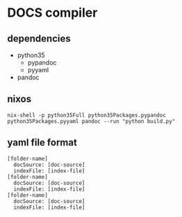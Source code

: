 # DOCS compiler

## dependencies

+ python35
  * pypandoc
  * pyyaml
+ pandoc

## nixos
```
nix-shell -p python35Full python35Packages.pypandoc python35Packages.pyyaml pandoc --run "python build.py"
```

## yaml file format
```
[folder-name]
  docSource: [doc-source]
  indexFile: [index-file]
[folder-name]
  docSource: [doc-source]
  indexFile: [index-file]
[folder-name]
  docSource: [doc-source]
  indexFile: [index-file]
```
